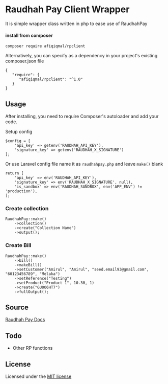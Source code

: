 # Raudhah Pay Client Wrapper

It is simple wrapper class written in php to ease use of RaudhahPay

#### install from composer

```
composer require afiqiqmal/rpclient
```
Alternatively, you can specify as a dependency in your project's existing composer.json file
```
{
   "require": {
      "afiqiqmal/rpclient": "^1.0"
   }
}
```


## Usage
After installing, you need to require Composer's autoloader and add your code.

Setup config
```$xslt
$config = [
    'api_key' => getenv('RAUDHAH_API_KEY'),
    'signature_key' => getenv('RAUDHAH_X_SIGNATURE')
];
```

Or use Laravel config file name it as `raudhahpay.php` and leave `make()` blank
```
return [
    'api_key' => env('RAUDHAH_API_KEY'),
    'signature_key' => env('RAUDHAH_X_SIGNATURE', null),
    'is_sandbox' => env('RAUDHAH_SANDBOX', env('APP_ENV') != 'production'),
];

```


### Create collection
```$xslt
RaudhahPay::make()
    ->collection()
    ->create("Collection Name")
    ->output();
```


### Create Bill
```$xslt
RaudhahPay::make()
    ->bill()
    ->makeBill()
    ->setCustomer("Amirul", "Amirul", "seed.email93@gmail.com", "60123456789", "Melaka")
    ->setReference("Testing")
    ->setProduct("Product 1", 10.30, 1)
    ->create("GU0O6HT7")
    ->fullOutput();
```


## Source
[Raudhah Pay Docs](https://documenter.getpostman.com/view/9723080/SWE57zKG?version=latest)

## Todo
- Other RP functions

## License
Licensed under the [MIT license](http://opensource.org/licenses/MIT)
